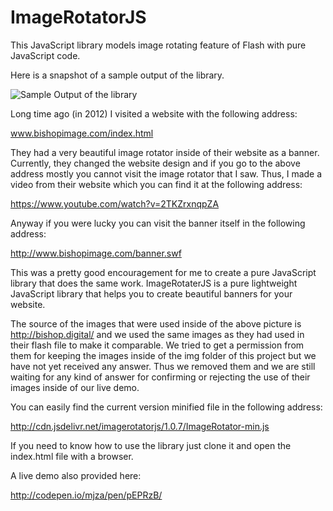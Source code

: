# ImageRotatorJS
This JavaScript library models image rotating feature of Flash with pure JavaScript code. 

Here is a snapshot of a sample output of the library. 

![Sample Output of the library](https://raw.githubusercontent.com/mjza/ImageRotatorJS/master/output.PNG)

Long time ago (in 2012) I visited a website with the following address:

www.bishopimage.com/index.html

They had a very beautiful image rotator inside of their website as a banner. Currently, they changed the website design and if you go to the above address mostly you cannot visit the image rotator that I saw. Thus, I made a video from their website which you can find it at the following address:

https://www.youtube.com/watch?v=2TKZrxnqpZA

Anyway if you were lucky you can visit the banner itself in the following address:

http://www.bishopimage.com/banner.swf

This was a pretty good encouragement for me to create a pure JavaScript library that does the same work. ImageRotaterJS is a pure lightweight JavaScript library that helps you to create beautiful banners for your website.  

The source of the images that were used inside of the above picture is http://bishop.digital/ and we used the same images as they had used in their flash file to make it comparable. We tried to get a permission from them for keeping the images inside of the img folder of this project but we have not yet received any answer. Thus we removed them and we are still waiting for any kind of answer for confirming or rejecting the use of their images inside of our live demo.

You can easily find the current version minified file in the following address:

http://cdn.jsdelivr.net/imagerotatorjs/1.0.7/ImageRotator-min.js


If you need to know how to use the library just clone it and open the index.html file with a browser.

A live demo also provided here:

http://codepen.io/mjza/pen/pEPRzB/
